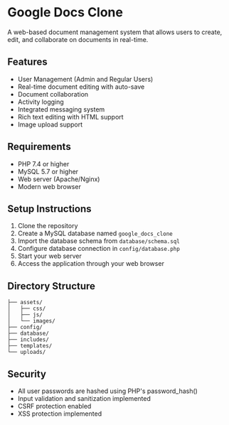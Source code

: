 # Google Docs Clone

A web-based document management system that allows users to create, edit, and collaborate on documents in real-time.

## Features

- User Management (Admin and Regular Users)
- Real-time document editing with auto-save
- Document collaboration
- Activity logging
- Integrated messaging system
- Rich text editing with HTML support
- Image upload support

## Requirements

- PHP 7.4 or higher
- MySQL 5.7 or higher
- Web server (Apache/Nginx)
- Modern web browser

## Setup Instructions

1. Clone the repository
2. Create a MySQL database named `google_docs_clone`
3. Import the database schema from `database/schema.sql`
4. Configure database connection in `config/database.php`
5. Start your web server
6. Access the application through your web browser

## Directory Structure

```
├── assets/
│   ├── css/
│   ├── js/
│   └── images/
├── config/
├── database/
├── includes/
├── templates/
└── uploads/
```

## Security

- All user passwords are hashed using PHP's password_hash()
- Input validation and sanitization implemented
- CSRF protection enabled
- XSS protection implemented 
